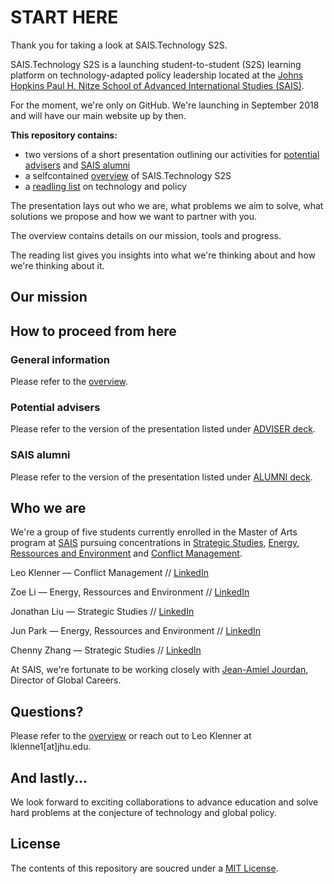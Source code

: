 # START HERE

Thank you for taking a look at SAIS.Technology S2S.

SAIS.Technology S2S is a launching student-to-student (S2S) learning platform on technology-adapted policy leadership located at the [Johns Hopkins Paul H. Nitze School of Advanced International Studies (SAIS)](https://www.sais-jhu.edu/). 

For the moment, we're only on GitHub. We're launching in September 2018 and will have our main website up by then. 

**This repository contains:**
* two versions of a short presentation outlining our activities for [potential advisers](https://github.com/LeoQK/SAIS-Technology-S2S/blob/master/ADVISER%20deck.pdf) and [SAIS alumni](https://github.com/LeoQK/SAIS-Technology-S2S/blob/master/ALUMNI%20deck.pdf)
* a selfcontained [overview](https://github.com/LeoQK/SAIS-Technology-S2S/blob/master/Overview.md) of SAIS.Technology S2S
* a [readling list](https://github.com/LeoQK/SAIS-Technology-S2S/blob/master/Reading%20list.md) on technology and policy

The presentation lays out who we are, what problems we aim to solve, what solutions we propose and how we want to partner with you. 

The overview contains details on our mission, tools and progress.

The reading list gives you insights into what we're thinking about and how we're thinking about it.

## Our mission

## How to proceed from here

### General information

Please refer to the [overview](https://github.com/LeoQK/SAIS-Technology-S2S/blob/master/Overview.md).

### Potential advisers

Please refer to the version of the presentation listed under [ADVISER deck](https://github.com/LeoQK/SAIS-Technology-S2S/blob/master/ADVISER%20deck.pdf).

### SAIS alumni

Please refer to the version of the presentation listed under [ALUMNI deck](https://github.com/LeoQK/SAIS-Technology-S2S/blob/master/ALUMNI%20deck.pdf).


## Who we are

We're a group of five students currently enrolled in the Master of Arts program at [SAIS](https://www.sais-jhu.edu/) pursuing concentrations in [Strategic Studies](https://www.sais-jhu.edu/content/strategic-studies#overview), [Energy, Ressources and Environment](http://www.sais-jhu.edu/content/energy-resources-and-environment#overview)  and [Conflict Management](http://www.sais-jhu.edu/content/conflict-management). 

Leo Klenner — Conflict Management // [LinkedIn](https://www.linkedin.com/in/leo-klenner-08029a168/)

Zoe Li — Energy, Ressources and Environment // [LinkedIn](https://www.linkedin.com/in/zoe-li-8029bab7/)

Jonathan Liu — Strategic Studies // [LinkedIn](https://www.linkedin.com/in/jonathan-liu-69087728/)

Jun Park — Energy, Ressources and Environment // [LinkedIn](https://www.linkedin.com/in/jiyunpark2018)

Chenny Zhang — Strategic Studies // [LinkedIn](https://www.linkedin.com/in/chennyzhang)

At SAIS, we're fortunate to be working closely with [Jean-Amiel Jourdan](https://www.linkedin.com/in/jeanamieljourdan), Director of Global Careers.

## Questions?

Please refer to the [overview](https://github.com/LeoQK/SAIS-Technology-S2S/blob/master/Overview.md) or reach out to Leo Klenner at lklenne1[at]jhu.edu.

## And lastly...

We look forward to exciting collaborations to advance education and solve hard problems at the conjecture of technology and global policy.

## License

The contents of this repository are soucred under a [MIT License](https://choosealicense.com/licenses/mit/).
